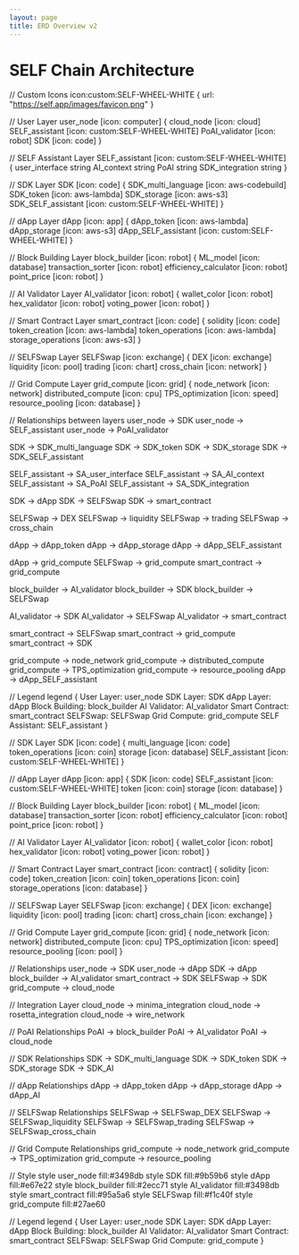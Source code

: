 ```yaml
---
layout: page
title: ERD Overview v2
---
```


# SELF Chain Architecture

// Custom Icons
icon:custom:SELF-WHEEL-WHITE {
    url: "https://self.app/images/favicon.png"
}

// User Layer
user_node [icon: computer] {
    cloud_node [icon: cloud]
    SELF_assistant [icon: custom:SELF-WHEEL-WHITE]
    PoAI_validator [icon: robot]
    SDK [icon: code]
}

// SELF Assistant Layer
SELF_assistant [icon: custom:SELF-WHEEL-WHITE] {
    user_interface string
    AI_context string
    PoAI string
    SDK_integration string
}

// SDK Layer
SDK [icon: code] {
    SDK_multi_language [icon: aws-codebuild]
    SDK_token [icon: aws-lambda]
    SDK_storage [icon: aws-s3]
    SDK_SELF_assistant [icon: custom:SELF-WHEEL-WHITE]
}

// dApp Layer
dApp [icon: app] {
    dApp_token [icon: aws-lambda]
    dApp_storage [icon: aws-s3]
    dApp_SELF_assistant [icon: custom:SELF-WHEEL-WHITE]
}

// Block Building Layer
block_builder [icon: robot] {
    ML_model [icon: database]
    transaction_sorter [icon: robot]
    efficiency_calculator [icon: robot]
    point_price [icon: robot]
}

// AI Validator Layer
AI_validator [icon: robot] {
    wallet_color [icon: robot]
    hex_validator [icon: robot]
    voting_power [icon: robot]
}

// Smart Contract Layer
smart_contract [icon: code] {
    solidity [icon: code]
    token_creation [icon: aws-lambda]
    token_operations [icon: aws-lambda]
    storage_operations [icon: aws-s3]
}

// SELFSwap Layer
SELFSwap [icon: exchange] {
    DEX [icon: exchange]
    liquidity [icon: pool]
    trading [icon: chart]
    cross_chain [icon: network]
}

// Grid Compute Layer
grid_compute [icon: grid] {
    node_network [icon: network]
    distributed_compute [icon: cpu]
    TPS_optimization [icon: speed]
    resource_pooling [icon: database]
}

// Relationships between layers
user_node -> SDK
user_node -> SELF_assistant
user_node -> PoAI_validator

SDK -> SDK_multi_language
SDK -> SDK_token
SDK -> SDK_storage
SDK -> SDK_SELF_assistant

SELF_assistant -> SA_user_interface
SELF_assistant -> SA_AI_context
SELF_assistant -> SA_PoAI
SELF_assistant -> SA_SDK_integration

SDK -> dApp
SDK -> SELFSwap
SDK -> smart_contract

SELFSwap -> DEX
SELFSwap -> liquidity
SELFSwap -> trading
SELFSwap -> cross_chain

dApp -> dApp_token
dApp -> dApp_storage
dApp -> dApp_SELF_assistant

dApp -> grid_compute
SELFSwap -> grid_compute
smart_contract -> grid_compute

block_builder -> AI_validator
block_builder -> SDK
block_builder -> SELFSwap

AI_validator -> SDK
AI_validator -> SELFSwap
AI_validator -> smart_contract

smart_contract -> SELFSwap
smart_contract -> grid_compute
smart_contract -> SDK

grid_compute -> node_network
grid_compute -> distributed_compute
grid_compute -> TPS_optimization
grid_compute -> resource_pooling
dApp -> dApp_SELF_assistant

// Legend
legend {
    User Layer: user_node
    SDK Layer: SDK
    dApp Layer: dApp
    Block Building: block_builder
    AI Validator: AI_validator
    Smart Contract: smart_contract
    SELFSwap: SELFSwap
    Grid Compute: grid_compute
    SELF Assistant: SELF_assistant
}

// SDK Layer
SDK [icon: code] {
    multi_language [icon: code]
    token_operations [icon: coin]
    storage [icon: database]
    SELF_assistant [icon: custom:SELF-WHEEL-WHITE]
}

// dApp Layer
dApp [icon: app] {
    SDK [icon: code]
    SELF_assistant [icon: custom:SELF-WHEEL-WHITE]
    token [icon: coin]
    storage [icon: database]
}

// Block Building Layer
block_builder [icon: robot] {
    ML_model [icon: database]
    transaction_sorter [icon: robot]
    efficiency_calculator [icon: robot]
    point_price [icon: robot]
}

// AI Validator Layer
AI_validator [icon: robot] {
    wallet_color [icon: robot]
    hex_validator [icon: robot]
    voting_power [icon: robot]
}

// Smart Contract Layer
smart_contract [icon: contract] {
    solidity [icon: code]
    token_creation [icon: coin]
    token_operations [icon: coin]
    storage_operations [icon: database]
}

// SELFSwap Layer
SELFSwap [icon: exchange] {
    DEX [icon: exchange]
    liquidity [icon: pool]
    trading [icon: chart]
    cross_chain [icon: exchange]
}

// Grid Compute Layer
grid_compute [icon: grid] {
    node_network [icon: network]
    distributed_compute [icon: cpu]
    TPS_optimization [icon: speed]
    resource_pooling [icon: pool]
}

// Relationships
user_node -> SDK
user_node -> dApp
SDK -> dApp
block_builder -> AI_validator
smart_contract -> SDK
SELFSwap -> SDK
grid_compute -> cloud_node

// Integration Layer
cloud_node -> minima_integration
cloud_node -> rosetta_integration
cloud_node -> wire_network

// PoAI Relationships
PoAI -> block_builder
PoAI -> AI_validator
PoAI -> cloud_node

// SDK Relationships
SDK -> SDK_multi_language
SDK -> SDK_token
SDK -> SDK_storage
SDK -> SDK_AI

// dApp Relationships
dApp -> dApp_token
dApp -> dApp_storage
dApp -> dApp_AI

// SELFSwap Relationships
SELFSwap -> SELFSwap_DEX
SELFSwap -> SELFSwap_liquidity
SELFSwap -> SELFSwap_trading
SELFSwap -> SELFSwap_cross_chain

// Grid Compute Relationships
grid_compute -> node_network
grid_compute -> TPS_optimization
grid_compute -> resource_pooling

// Style
style user_node fill:#3498db
style SDK fill:#9b59b6
style dApp fill:#e67e22
style block_builder fill:#2ecc71
style AI_validator fill:#3498db
style smart_contract fill:#95a5a6
style SELFSwap fill:#f1c40f
style grid_compute fill:#27ae60

// Legend
legend {
    User Layer: user_node
    SDK Layer: SDK
    dApp Layer: dApp
    Block Building: block_builder
    AI Validator: AI_validator
    Smart Contract: smart_contract
    SELFSwap: SELFSwap
    Grid Compute: grid_compute
}
